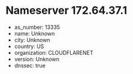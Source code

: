 # Nameserver 172.64.37.1

* as_number: 13335
* name: Unknown
* city: Unknown
* country: US
* organization: CLOUDFLARENET
* version: Unknown
* dnssec: true
